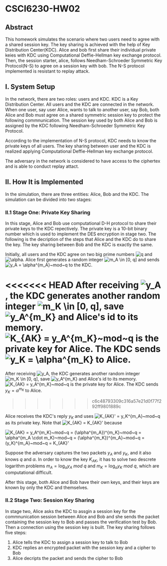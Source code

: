 # CSCI6230-HW02

## Abstract
This homework simulates the scenario where two users need to agree with a shared session key. The key sharing is achieved with the help of Key Distribution Center(KDC).
Alice and bob first share their individual private keies with KDC using Computational Deffie-Hellman key exchange protocol. Then, the session starter, alice, follows Needham-Schroeder Symmetric Key Protocol(N-S) to agree on a session key with bob. The N-S protocol implemented is resistant to replay attack.

## I. System Setup
In the network, there are two roles: users and KDC.
KDC is a Key Distribution Center. All users and the KDC are connected in the network. When one user, say user Alice, wants to talk to another user, say Bob, both Alice and Bob must agree on a shared symmetric session key to protect the following commnunication. The session key used by both Alice and Bob is assigned by the KDC following Needham-Schroeder Symmetric Key Protocol.

According to the implementation of N-S protocol, KDC needs to know the private keys of all users. The key sharing between user and the KDC is realized applying Computational Deffie-Hellman key exchange protocol.

The adversary in the network is considered to have access to the ciphertex and is able to conduct replay attact.

## II. How It is Implemented
In the simulation, there are three entities: Alice, Bob and the KDC.
The simulation can be divided into two stages:
### II.1 Stage One: Private Key Sharing
In this stage, Alice and Bob use computational D-H protocol to share their private keys to the KDC repectively. The private key is a 10-bit binary number which is used to implement the DES encryption in stage two. The following is the decription of the steps that Alice and the KDC do to share the key. The key sharing between Bob and the KDC is exactly the same.

Initially, all users and the KDC agree on two big prime numbers <img src="http://latex.codecogs.com/gif.latex?q" title="q" /> and <img src="http://latex.codecogs.com/gif.latex?\alpha" title="\alpha" />.
Alice first generates a random integer <img src="http://latex.codecogs.com/gif.latex?m_A&space;\in&space;[0,&space;q]" title="m_A \in [0, q]" /> and sends <img src="http://latex.codecogs.com/gif.latex?y_A&space;=&space;\alpha^{m_A}~mod~q" title="y_A = \alpha^{m_A}~mod~q" /> to the KDC.

<<<<<<< HEAD
After receiving <img src="http://latex.codecogs.com/gif.latex?y_A" title="y_A" />, the KDC generates another random integer <img src="http://latex.codecogs.com/gif.latex?m_K&space;\in&space;[0,&space;q]" title="m_K \in [0, q]" />, save <img src="http://latex.codecogs.com/gif.latex?y_A^{m_K}" title="y_A^{m_K}" /> and Alice's id to its memory. <img src="http://latex.codecogs.com/gif.latex?K_{AK}&space;=&space;y_A^{m_K}~mod~q" title="K_{AK} = y_A^{m_K}~mod~q" /> is the private key for Alice. The KDC sends <img src="http://latex.codecogs.com/gif.latex?y_K&space;=&space;\alpha^{m_K}" title="y_K = \alpha^{m_K}" /> to Alice.
=======
After receiving <img src="http://latex.codecogs.com/gif.latex?y_A" title="y_A" />, the KDC generates another random integer <img src="http://latex.codecogs.com/gif.latex?m_K&space;\in&space;[0,&space;q]" title="m_K \in [0, q]" />, save <img src="http://latex.codecogs.com/gif.latex?y_A^{m_K}" title="y_A^{m_K}" /> and Alice's id to its memory. <img src="http://latex.codecogs.com/gif.latex?K_{AK}&space;=&space;y_A^{m_K}~mod~q" title="K_{AK} = y_A^{m_K}~mod~q" /> is the private key for Alice. The KDC sends $y_K = \alpha^{m_K}$ to Alice.
>>>>>>> c6c48793309c316a57e21d0f77f292ff9801889c

Alice receives the KDC's reply $y_K$ and uses <img src="http://latex.codecogs.com/gif.latex?K_{AK}'&space;=&space;y_K^{m_A}~mod~q" title="K_{AK}' = y_K^{m_A}~mod~q" /> as its private key.
Note that <img src="http://latex.codecogs.com/gif.latex?K_{AK}&space;=&space;K_{AK}'" title="K_{AK} = K_{AK}'" /> because

<img src="http://latex.codecogs.com/gif.latex?K_{AK}&space;=&space;y_A^{m_K}~mod~q&space;=&space;(\alpha^{m_A})^{m_K}~mod~q&space;=&space;\alpha^{m_A&space;\cdot&space;m_K}~mod~q&space;=&space;(\alpha^{m_K})^{m_A}~mod~q&space;=&space;(y_K)^{m_A}~mod~q&space;=&space;K_{AK}'" title="K_{AK} = y_A^{m_K}~mod~q = (\alpha^{m_A})^{m_K}~mod~q = \alpha^{m_A \cdot m_K}~mod~q = (\alpha^{m_K})^{m_A}~mod~q = (y_K)^{m_A}~mod~q = K_{AK}'" />

Suppose the adversary captures the two packets $y_A$ and $y_K$, and it also knows $q$ and $\alpha$. In order to know the key $K_{AK}$, it has to solve two descrete logarithm problems $m_A = \log_{\alpha} y_A~mod~q$ and $m_K = \log_{\alpha} y_K~mod~q$, which are computational difficult.

After this stage, both Alice and Bob have their own keys, and their keys are known by only the KDC and themselves.

### II.2 Stage Two: Session Key Sharing
In stage two, Alice asks the KDC to assgin a session key for the commnunication session between Alice and Bob and she sends the packet containing the session key to Bob and passes the verification test by Bob. Then a connection using the session key is built. The key sharing follows five steps:

1. Alice tells the KDC to assign a session key to talk to Bob
2. KDC replies an encrypted packet with the session key and a cipher to Bob
3. Alice decripts the packet and sends the cipher to Bob
